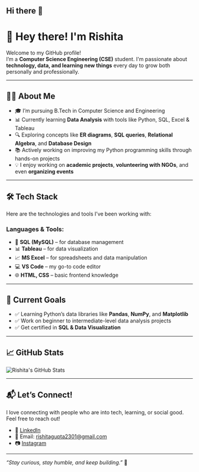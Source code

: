 ## Hi there 👋
# 👋 Hey there! I'm Rishita

Welcome to my GitHub profile!  
I’m a **Computer Science Engineering (CSE)** student.
I'm passionate about **technology, data, and learning new things** every day to grow both personally and professionally.

---

## 👩‍💻 About Me

- 🎓 I’m pursuing B.Tech in Computer Science and Engineering
- 📊 Currently learning **Data Analysis** with tools like Python, SQL, Excel & Tableau
- 🔍 Exploring concepts like **ER diagrams**, **SQL queries**, **Relational Algebra**, and **Database Design**
- 📚 Actively working on improving my Python programming skills through hands-on projects
- 💡 I enjoy working on **academic projects**, **volunteering with NGOs**, and even **organizing events**

---

## 🛠️ Tech Stack

Here are the technologies and tools I’ve been working with:

### Languages & Tools:
- 💾 **SQL (MySQL)** – for database management
- 📊 **Tableau** – for data visualization
- 📈 **MS Excel** – for spreadsheets and data manipulation
- 💻 **VS Code** – my go-to code editor
- 🌐 **HTML, CSS** – basic frontend knowledge

---

## 🔭 Current Goals

- ✅ Learning Python’s data libraries like **Pandas**, **NumPy**, and **Matplotlib**
- ✅ Work on beginner to intermediate-level data analysis projects
- ✅ Get certified in **SQL & Data Visualization**

---

## 📈 GitHub Stats

![Rishita's GitHub Stats](https://github.com/Rishita-23)

---

## 📬 Let’s Connect!

I love connecting with people who are into tech, learning, or social good. Feel free to reach out!  
- 💼 [LinkedIn](https://www.linkedin.com/in/rishita-gupta-a4aa81305)
- 📧 Email: rishitagupta2301@gmail.com
- 📷 [Instagram](https://www.instagram.com/rishita_ig?igsh=b2JjbzR1bmJoamJz)

---

_“Stay curious, stay humble, and keep building.”_ 💜


